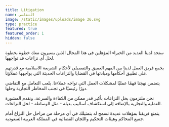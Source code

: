 ```yaml
---
title: Litigation
name: التقاضي
image: /static/images/uploads/image 36.svg
type: practice
featured: true
featured_order: 1
hidden: false
---
```

ستجد لدينا العديد من الخبراء المؤهلين في هذا المجال الذين يسيرون معك خطوة بخطوة لحل أي نزاعات قد تواجهها.

يجمع فريق العمل لدينا بين الفهم العميق والتفصيلي لأحكام الشريعة الاسلامية مع قدرتهم على تطبيق أحكامها ومبادئها في القضايا والنزاعات الحديثة التي يواجهها عملاؤنا.

يتضمن نهجنا فهمًا عمليًا لمشكلات العمل التي تواجه عملاءنا. يلعب التعامل مع التقاضي دورًا رئيسيًا في تجنب المخاطر التجارية وحلها.

نحن ملتزمون بحل النزاعات بأكبر قدر ممكن من الكفاءة والسرعة، ونقدم المشورة العملية والتجارية بالإضافة إلى استكشاف أساليب بديلة - مثل الوساطة - لحل النزاعات.

يتمتع فريقنا بمؤهلات عديدة تسمح له بتمثيلك في أي مرحلة من مراحل حل النزاع أمام جميع المحاكم وهيئات التحكيم واللجان القضائية في المملكة العربية السعودية.
